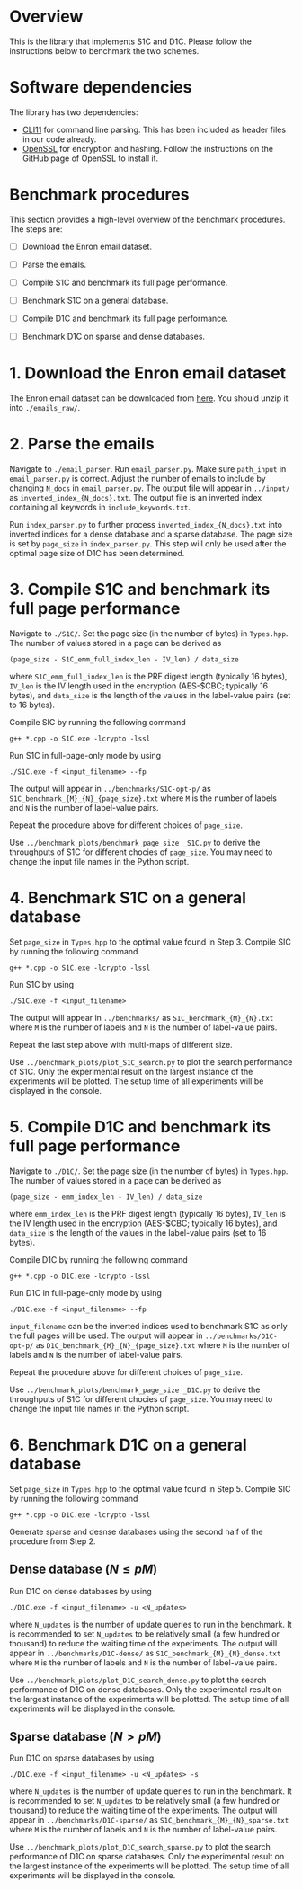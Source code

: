 # Overview
This is the library that implements S1C and D1C. Please follow the instructions below to benchmark the two schemes.

# Software dependencies
The library has two dependencies:
- [CLI11](https://github.com/CLIUtils/CLI11) for command line parsing. This has been included as header files in our code already.
- [OpenSSL](https://github.com/openssl/openssl) for encryption and hashing. Follow the instructions on the GitHub page of OpenSSL to install it.

# Benchmark procedures
This section provides a high-level overview of the benchmark procedures. The steps are:
- [ ] Download the Enron email dataset.
- [ ] Parse the emails.
- [ ] Compile S1C and benchmark its full page performance.
- [ ] Benchmark S1C on a general database.
- [ ] Compile D1C and benchmark its full page performance.
- [ ] Benchmark D1C on sparse and dense databases.


# 1. Download the Enron email dataset
The Enron email dataset can be downloaded from [here](https://www.cs.cmu.edu/~enron/). You should unzip it into `./emails_raw/`.


# 2. Parse the emails
Navigate to `./email_parser`. Run `email_parser.py`. Make sure `path_input` in `email_parser.py` is correct. Adjust the number of emails to include by changing `N_docs` in `email_parser.py`. The output file will appear in `../input/` as `inverted_index_{N_docs}.txt`. The output file is an inverted index containing all keywords in `include_keywords.txt`.

Run `index_parser.py` to further process `inverted_index_{N_docs}.txt` into inverted indices for a dense database and a sparse database. The page size is set by `page_size` in `index_parser.py`. This step will only be used after the optimal page size of D1C has been determined.


# 3. Compile S1C and benchmark its full page performance
Navigate to `./S1C/`. Set the page size (in the number of bytes) in `Types.hpp`. The number of values stored in a page can be derived as
```
(page_size - S1C_emm_full_index_len - IV_len) / data_size
```
where `S1C_emm_full_index_len` is the PRF digest length (typically 16 bytes), `IV_len` is the IV length used in the encryption (AES-$CBC; typically 16 bytes), and `data_size` is the length of the values in the label-value pairs (set to 16 bytes).

Compile SIC by running the following command
```
g++ *.cpp -o S1C.exe -lcrypto -lssl
```

Run S1C in full-page-only mode by using
```
./S1C.exe -f <input_filename> --fp
```
The output will appear in `../benchmarks/S1C-opt-p/` as `S1C_benchmark_{M}_{N}_{page_size}.txt` where `M` is the number of labels and `N` is the number of label-value pairs.

Repeat the procedure above for different choices of `page_size`.

Use `../benchmark_plots/benchmark_page_size _S1C.py` to derive the throughputs of S1C for different chocies of `page_size`. You may need to change the input file names in the Python script.


# 4. Benchmark S1C on a general database
Set `page_size` in `Types.hpp` to the optimal value found in Step 3. Compile SIC by running the following command
```
g++ *.cpp -o S1C.exe -lcrypto -lssl
```

Run S1C by using
```
./S1C.exe -f <input_filename>
```
The output will appear in `../benchmarks/` as `S1C_benchmark_{M}_{N}.txt` where `M` is the number of labels and `N` is the number of label-value pairs.

Repeat the last step above with multi-maps of different size.

Use `../benchmark_plots/plot_S1C_search.py` to plot the search performance of S1C. Only the experimental result on the largest instance of the experiments will be plotted. The setup time of all experiments will be displayed in the console.



# 5. Compile D1C and benchmark its full page performance
Navigate to `./D1C/`. Set the page size (in the number of bytes) in `Types.hpp`. The number of values stored in a page can be derived as
```
(page_size - emm_index_len - IV_len) / data_size
```
where `emm_index_len` is the PRF digest length (typically 16 bytes), `IV_len` is the IV length used in the encryption (AES-$CBC; typically 16 bytes), and `data_size` is the length of the values in the label-value pairs (set to 16 bytes).

Compile D1C by running the following command
```
g++ *.cpp -o D1C.exe -lcrypto -lssl
```

Run D1C in full-page-only mode by using
```
./D1C.exe -f <input_filename> --fp
```
`input_filename` can be the inverted indices used to benchmark S1C as only the full pages will be used.
The output will appear in `../benchmarks/D1C-opt-p/` as `D1C_benchmark_{M}_{N}_{page_size}.txt` where `M` is the number of labels and `N` is the number of label-value pairs. 

Repeat the procedure above for different choices of `page_size`.

Use `../benchmark_plots/benchmark_page_size _D1C.py` to derive the throughputs of S1C for different chocies of `page_size`. You may need to change the input file names in the Python script.


# 6. Benchmark D1C on a general database
Set `page_size` in `Types.hpp` to the optimal value found in Step 5. Compile SIC by running the following command
```
g++ *.cpp -o D1C.exe -lcrypto -lssl
```

Generate sparse and desnse databases using the second half of the procedure from Step 2.

## Dense database ($N \leq pM$)
Run D1C on dense databases by using
```
./D1C.exe -f <input_filename> -u <N_updates>
```
where `N_updates` is the number of update queries to run in the benchmark. It is recommended to set `N_updates` to be relatively small (a few hundred or thousand) to reduce the waiting time of the experiments.
The output will appear in `../benchmarks/D1C-dense/` as `S1C_benchmark_{M}_{N}_dense.txt` where `M` is the number of labels and `N` is the number of label-value pairs.

Use `../benchmark_plots/plot_D1C_search_dense.py` to plot the search performance of D1C on dense databases. Only the experimental result on the largest instance of the experiments will be plotted. The setup time of all experiments will be displayed in the console.


## Sparse database ($N > pM$)
Run D1C on sparse databases by using
```
./D1C.exe -f <input_filename> -u <N_updates> -s
```
where `N_updates` is the number of update queries to run in the benchmark. It is recommended to set `N_updates` to be relatively small (a few hundred or thousand) to reduce the waiting time of the experiments.
The output will appear in `../benchmarks/D1C-sparse/` as `S1C_benchmark_{M}_{N}_sparse.txt` where `M` is the number of labels and `N` is the number of label-value pairs.

Use `../benchmark_plots/plot_D1C_search_sparse.py` to plot the search performance of D1C on sparse databases. Only the experimental result on the largest instance of the experiments will be plotted. The setup time of all experiments will be displayed in the console.
